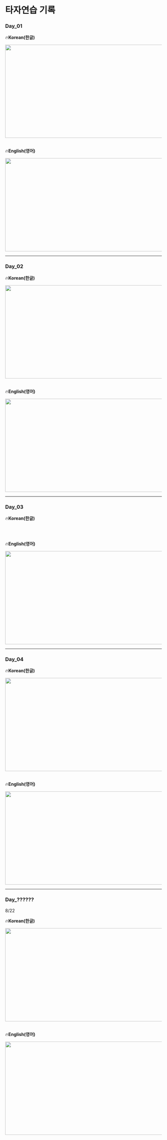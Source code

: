 **<H1>타자연습 기록</H1>**

<H3> Day_01 </H3>

🔥**Korean(한글)**

<img src="https://github.com/user-attachments/assets/d81ea909-f32f-4dcc-9e29-044e2d18b3cd" width="600" height="300" />

<br>
<br>

🔥**English(영어)**

<img src="https://github.com/user-attachments/assets/73d3b5e4-4af2-4fef-816b-64e37e9f3b5e" width="600" height="300" />

___

<H3> Day_02 </H3>

🔥**Korean(한글)**

<img src="https://github.com/user-attachments/assets/c2c5849e-4036-4329-b2df-d62fc54937d0" width="600" height="300" />

<br>
<br>

🔥**English(영어)**

<img src="https://github.com/user-attachments/assets/419be08a-f3d7-4764-aea5-939c4cc3c95e" width="600" height="300" />

___

<H3> Day_03 </H3>

🔥**Korean(한글)**

<br>
<br>

🔥**English(영어)**

<img src="https://github.com/user-attachments/assets/814dbbba-d3f2-4804-86cc-19bb7b9ebf05" width="600" height="300" />

___

<H3> Day_04 </H3>

🔥**Korean(한글)**

<img src="https://github.com/user-attachments/assets/c58347f8-f42d-41d6-a763-e4250fb47554" width="600" height="300" />

<br>
<br>

🔥**English(영어)**

<img src="https://github.com/user-attachments/assets/9027bd03-26f1-4b3d-b13f-7ad21b470a29" width="600" height="300" />

____

<H3> Day_?????? </H3> 8/22

🔥**Korean(한글)**

<img src="https://github.com/user-attachments/assets/d5d9cb01-e4ed-4a9a-a870-93bfddc50c28" width="600" height="300" />

<br>
<br>

🔥**English(영어)**

<img src="https://github.com/user-attachments/assets/6db3abf3-221e-43fa-a65a-922daae8d04c" width="600" height="300" />
